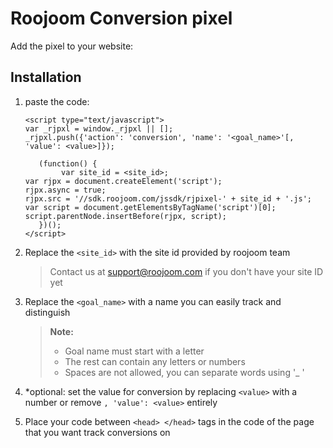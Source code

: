 Roojoom Conversion pixel
===================

Add the pixel to your website:

Installation
-------------

1. paste the code:
	```
	<script type="text/javascript">
	var _rjpxl = window._rjpxl || [];
	_rjpxl.push({'action': 'conversion', 'name': '<goal_name>'[, 'value': <value>]});
	
	   (function() {
	      	var site_id = <site_id>;
	var rjpx = document.createElement('script');
	rjpx.async = true;
	rjpx.src = '//sdk.roojoom.com/jssdk/rjpixel-' + site_id + '.js';
	var script = document.getElementsByTagName('script')[0];
	script.parentNode.insertBefore(rjpx, script);
	   })();
	</script>
	```

2. Replace the ```<site_id>``` with the site id provided by roojoom team
	> Contact us at [support@roojoom.com](support@roojoom.com) if you don't have your site ID yet

3. Replace the ```<goal_name>``` with a name you can easily track and distinguish
    > **Note:**  
    > - Goal name must start with a letter
    > - The rest can contain any letters or numbers 
    > - Spaces are not allowed, you can separate words using '_ '    
    
4. *optional: set the value for conversion by replacing `<value>` with a number or remove `, 'value': <value>` entirely 

6. Place your code between ```<head> </head>```
 tags in the code of the page that you want track conversions on
